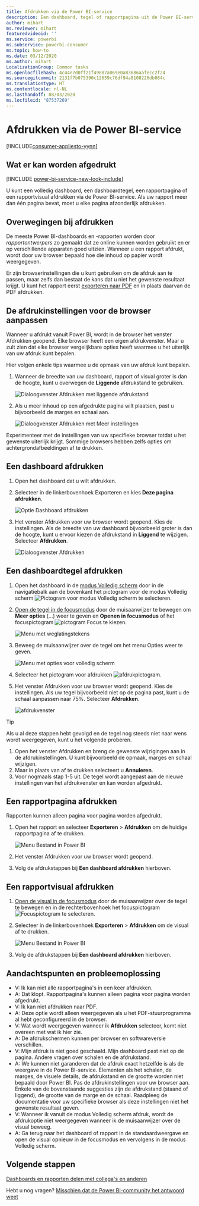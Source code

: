 ```yaml
---
title: Afdrukken via de Power BI-service
description: Een dashboard, tegel of rapportpagina uit de Power BI-service afdrukken.
author: mihart
ms.reviewer: mihart
featuredvideoid: ''
ms.service: powerbi
ms.subservice: powerbi-consumer
ms.topic: how-to
ms.date: 03/12/2020
ms.author: mihart
LocalizationGroup: Common tasks
ms.openlocfilehash: 4c44e7d0ff21f49887a069e0a83686aafecc2f24
ms.sourcegitcommit: 2131f7b075390c12659c76df94a8108226db084c
ms.translationtype: HT
ms.contentlocale: nl-NL
ms.lasthandoff: 08/03/2020
ms.locfileid: "87537269"
---
```

# <a name="printing-from-the-power-bi-service"></a>Afdrukken via de Power BI-service

[!INCLUDE[consumer-appliesto-yynn](../includes/consumer-appliesto-yynn.md)]
## <a name="what-can-be-printed"></a>Wat er kan worden afgedrukt
[!INCLUDE [power-bi-service-new-look-include](../includes/power-bi-service-new-look-include.md)]

U kunt een volledig dashboard, een dashboardtegel, een rapportpagina of een rapportvisual afdrukken via de Power BI-service. Als uw rapport meer dan één pagina bevat, moet u elke pagina afzonderlijk afdrukken. 

## <a name="printing-considerations"></a>Overwegingen bij afdrukken

De meeste Power BI-dashboards en -rapporten worden door *rapportontwerpers* zo gemaakt dat ze online kunnen worden gebruikt en er op verschillende apparaten goed uitzien. Wanneer u een rapport afdrukt, wordt door uw browser bepaald hoe die inhoud op papier wordt weergegeven. 

Er zijn browserinstellingen die u kunt gebruiken om de afdruk aan te passen, maar zelfs dan bestaat de kans dat u niet het gewenste resultaat krijgt. U kunt het rapport eerst [exporteren naar PDF](end-user-pdf.md) en in plaats daarvan de PDF afdrukken. 

## <a name="adjust-your-browser-print-settings"></a>De afdrukinstellingen voor de browser aanpassen
Wanneer u afdrukt vanuit Power BI, wordt in de browser het venster Afdrukken geopend. Elke browser heeft een eigen afdrukvenster. Maar u zult zien dat elke browser vergelijkbare opties heeft waarmee u het uiterlijk van uw afdruk kunt bepalen. 

Hier volgen enkele tips waarmee u de opmaak van uw afdruk kunt bepalen.

   > 
1. Wanneer de breedte van uw dashboard, rapport of visual groter is dan de hoogte, kunt u overwegen de **Liggende** afdrukstand te gebruiken. 

   ![Dialoogvenster Afdrukken met liggende afdrukstand](./media/end-user-print/power-bi-landscape-layout.png)

2. Als u meer inhoud op een afgedrukte pagina wilt plaatsen, past u bijvoorbeeld de marges en schaal aan. 

    ![Dialoogvenster Afdrukken met Meer instellingen](./media/end-user-print/power-bi-margins.png)

Experimenteer met de instellingen van uw specifieke browser totdat u het gewenste uiterlijk krijgt. Sommige browsers hebben zelfs opties om achtergrondafbeeldingen af te drukken. 

## <a name="print-a-dashboard"></a>Een dashboard afdrukken
1. Open het dashboard dat u wilt afdrukken.
2. Selecteer in de linkerbovenhoek Exporteren en kies **Deze pagina afdrukken**.
   
    ![Optie Dashboard afdrukken](./media/end-user-print/power-bi-dashboard-print.png)

3. Het venster Afdrukken voor uw browser wordt geopend. Kies de instellingen. Als de breedte van uw dashboard bijvoorbeeld groter is dan de hoogte, kunt u ervoor kiezen de afdrukstand in **Liggend** te wijzigen. Selecteer **Afdrukken**.
   
    ![Dialoogvenster Afdrukken](./media/end-user-print/power-bi-print-dash.png)

## <a name="print-a-dashboard-tile"></a>Een dashboardtegel afdrukken
1. Open het dashboard in de [modus Volledig scherm](end-user-focus.md) door in de navigatiebalk aan de bovenkant het pictogram voor de modus Volledig scherm ![Pictogram voor modus Volledig scherm](./media/end-user-print/power-bi-full-screen.png) te selecteren.

3. [Open de tegel in de focusmodus](end-user-focus.md) door de muisaanwijzer te bewegen om **Meer opties** (...) weer te geven en **Openen in focusmodus** of het focuspictogram ![pictogram Focus](./media/end-user-print/power-bi-focus-icon.png) te kiezen.
   
    ![Menu met weglatingstekens](./media/end-user-print/power-bi-menu-options.png)

4. Beweeg de muisaanwijzer over de tegel om het menu Opties weer te geven.
   
    ![Menu met opties voor volledig scherm](./media/end-user-print/menu-options-new.png)

4. Selecteer het pictogram voor afdrukken ![afdrukpictogram](./media/end-user-print/print-icon.png).     

5. Het venster Afdrukken voor uw browser wordt geopend. Kies de instellingen. Als uw tegel bijvoorbeeld niet op de pagina past, kunt u de schaal aanpassen naar 75%. Selecteer **Afdrukken**.

    ![afdrukvenster](./media/end-user-print/power-bi-scale.png) 

> [!TIP]
> Als u al deze stappen hebt gevolgd en de tegel nog steeds niet naar wens wordt weergegeven, kunt u het volgende proberen.
> 1. Open het venster Afdrukken en breng de gewenste wijzigingen aan in de afdrukinstellingen. U kunt bijvoorbeeld de opmaak, marges en schaal wijzigen. 
> 2. Maar in plaats van af te drukken selecteert u **Annuleren**. 
> 3. Voor nogmaals stap 1-5 uit. De tegel wordt aangepast aan de nieuwe instellingen van het afdrukvenster en kan worden afgedrukt.

## <a name="print-a-report-page"></a>Een rapportpagina afdrukken
Rapporten kunnen alleen pagina voor pagina worden afgedrukt.

1. Open het rapport en selecteer **Exporteren** > **Afdrukken** om de huidige rapportpagina af te drukken.
   
    ![Menu Bestand in Power BI](./media/end-user-print/power-bi-report-print.png)
2. Het venster Afdrukken voor uw browser wordt geopend.

3. Volg de afdrukstappen bij **Een dashboard afdrukken** hierboven.
   


## <a name="print-a-report-visual"></a>Een rapportvisual afdrukken
1. [Open de visual in de focusmodus](end-user-focus.md) door de muisaanwijzer over de tegel te bewegen en in de rechterbovenhoek het focuspictogram ![Focuspictogram](./media/end-user-print/power-bi-focus-icon.png) te selecteren.

2. Selecteer in de linkerbovenhoek **Exporteren** > **Afdrukken** om de visual af te drukken.

    ![Menu Bestand in Power BI](./media/end-user-print/power-bi-report-print.png)


3. Volg de afdrukstappen bij **Een dashboard afdrukken** hierboven.

## <a name="considerations-and-troubleshooting"></a>Aandachtspunten en probleemoplossing

* V: Ik kan niet alle rapportpagina's in een keer afdrukken.    
* A: Dat klopt. Rapportpagina's kunnen alleen pagina voor pagina worden afgedrukt.
* V: Ik kan niet afdrukken naar PDF.    
* A: Deze optie wordt alleen weergegeven als u het PDF-stuurprogramma al hebt geconfigureerd in de browser.    
* V: Wat wordt weergegeven wanneer ik **Afdrukken** selecteer, komt niet overeen met wat ik hier zie.    
* A: De afdrukschermen kunnen per browser en softwareversie verschillen.
* V: Mijn afdruk is niet goed geschaald.  Mijn dashboard past niet op de pagina. Andere vragen over schalen en de afdrukstand.    
* A: We kunnen niet garanderen dat de afdruk exact hetzelfde is als de weergave in de Power BI-service. Elementen als het schalen, de marges, de visuele details, de afdrukstand en de grootte worden niet bepaald door Power BI. Pas de afdrukinstellingen voor uw browser aan. Enkele van de bovenstaande suggesties zijn de afdrukstand (staand of liggend), de grootte van de marge en de schaal. Raadpleeg de documentatie voor uw specifieke browser als deze instellingen niet het gewenste resultaat geven.      
* V: Wanneer ik vanuit de modus Volledig scherm afdruk, wordt de afdrukoptie niet weergegeven wanneer ik de muisaanwijzer over de visual beweeg.   
* A: Ga terug naar het dashboard of rapport in de standaardweergave en open de visual opnieuw in de focusmodus en vervolgens in de modus Volledig scherm. 

## <a name="next-steps"></a>Volgende stappen
[Dashboards en rapporten delen met collega's en anderen](../collaborate-share/service-share-dashboards.md)

Hebt u nog vragen? [Misschien dat de Power BI-community het antwoord weet](https://community.powerbi.com/)
